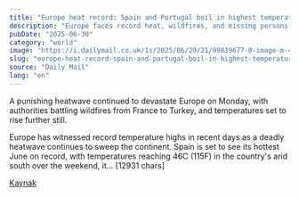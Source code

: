 ```yaml
---
title: "Europe heat record: Spain and Portugal boil in highest temperatures as wildfires rage across continent fanned by 'suffocating' heatwave while Brit goes missing on Greek island"
description: "Europe faces record heat, wildfires, and missing persons amid a deadly heatwave."
pubDate: "2025-06-30"
category: "world"
image: "https://i.dailymail.co.uk/1s/2025/06/29/21/99839677-0-image-m-43_1751230702906.jpg"
slug: "europe-heat-record-spain-and-portugal-boil-in-highest-temperatures-as-wildfires-"
source: "Daily Mail"
lang: "en"
---
```


A punishing heatwave continued to devastate Europe on Monday, with authorities battling wildfires from France to Turkey, and temperatures set to rise further still.

Europe has witnessed record temperature highs in recent days as a deadly heatwave continues to sweep the continent.
Spain is set to see its hottest June on record, with temperatures reaching 46C (115F) in the country's arid south over the weekend, it... [12931 chars]

[Kaynak](https://www.dailymail.co.uk/news/article-14860479/Urgent-warning-Brit-holidaymakers-suffocating-46C-European-heatwave-triggers-invasion-venomous-sea-creatures-Med-hunt-continues-UK-tourist-missing-Greek-island.html)
